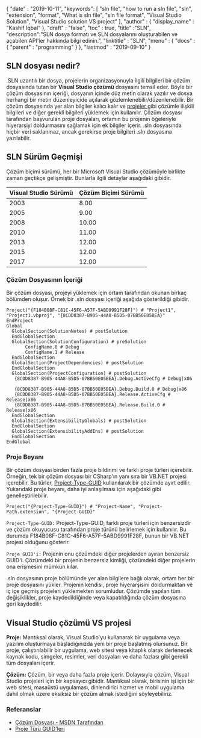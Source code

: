 {
  "date" : "2019-10-11",
   "keywords": [ "sln file", "how to run a sln file", "sln", "extension", "format", "What is sln file", "sln file format", "Visual Studio Solution", "Visual Studio solution VS project" ],
  "author" : {
    "display_name" : "Kashif Iqbal"
},
  "draft" : "false",
  "toc" : true,
  "title" :"SLN",
  "description":"SLN dosya formatı ve SLN dosyalarını oluşturabilen ve açabilen API'ler hakkında bilgi edinin.",
  "linktitle" : "SLN",
  "menu" : {
    "docs" : {
      "parent" : "programming"
}
},
  "lastmod" : "2019-09-10"
}

## SLN dosyası nedir?
.SLN uzantılı bir dosya, projelerin organizasyonuyla ilgili bilgileri bir çözüm dosyasında tutan bir **Visual Studio çözümü** dosyasını temsil eder. Böyle bir çözüm dosyasının içeriği, dosyanın içinde düz metin olarak yazılır ve dosya herhangi bir metin düzenleyicide açılarak gözlemlenebilir/düzenlenebilir. Bir çözüm dosyasında yer alan bilgiler kalıcı kalır ve [projeler ](/tr/programming/csproj/) gibi çözümle ilişkili bilgileri ve diğer gerekli bilgileri yüklemek için kullanılır. Çözüm dosyası tarafından başvurulan proje dosyaları, ortamın bu projenin öğeleriyle hiyerarşiyi doldurmasını sağlamak için ek bilgiler içerir. .sln dosyasında hiçbir veri saklanmaz, ancak gerekirse proje bilgileri .sln dosyasına yazılabilir.

## **SLN Sürüm Geçmişi** ##

Çözüm biçimi sürümü, her bir Microsoft Visual Studio çözümüyle birlikte zaman geçtikçe gelişmiştir. Bunlarla ilgili detaylar aşağıdaki gibidir.


|Visual Studio Sürümü|Çözüm Biçimi Sürümü
---|---|
|2003|8.00
|2005|9.00
|2008|10.00
|2010|11.00
|2013|12.00
|2015|12.00
|2017|12.00

### **Çözüm Dosyasının İçeriği** ###

Bir çözüm dosyası, projeyi yüklemek için ortam tarafından okunan birkaç bölümden oluşur. Örnek bir .sln dosyası içeriği aşağıda gösterildiği gibidir.

```
Project("{F184B08F-C81C-45F6-A57F-5ABD9991F28F}") # "Project1", "Project1.vbproj", "{8CDD8387-B905-44A8-B5D5-07BB50E05BEA}"  
EndProject  
Global  
  GlobalSection(SolutionNotes) # postSolution  
  EndGlobalSection  
  GlobalSection(SolutionConfiguration) # preSolution  
       ConfigName.0 # Debug  
       ConfigName.1 # Release  
  EndGlobalSection  
  GlobalSection(ProjectDependencies) # postSolution  
  EndGlobalSection  
  GlobalSection(ProjectConfiguration) # postSolution  
   {8CDD8387-B905-44A8-B5D5-07BB50E05BEA}.Debug.ActiveCfg # Debug|x86  
   {8CDD8387-B905-44A8-B5D5-07BB50E05BEA}.Debug.Build.0 # Debug|x86  
   {8CDD8387-B905-44A8-B5D5-07BB50E05BEA}.Release.ActiveCfg # Release|x86  
   {8CDD8387-B905-44A8-B5D5-07BB50E05BEA}.Release.Build.0 # Release|x86  
  EndGlobalSection  
  GlobalSection(ExtensibilityGlobals) # postSolution  
  EndGlobalSection  
  GlobalSection(ExtensibilityAddIns) # postSolution  
  EndGlobalSection  
EndGlobal
```

### **Proje Beyanı** ###

Bir çözüm dosyası birden fazla proje bildirimi ve farklı proje türleri içerebilir. Örneğin, tek bir çözüm dosyası bir CSharp'ın yanı sıra bir VB.NET projesi içerebilir. Bu türler, [Project-Type-GUID](https://www.codeproject.com/Reference/720512/List-of-Visual-Studio-Project-Type-GUIDs) kullanılarak bir çözümde ayırt edilir. Yukarıdaki proje beyanı, daha iyi anlaşılması için aşağıdaki gibi genelleştirilebilir.

```
Project("{Project-Type-GUID}") # "Project-Name", "Project-Path.extension", "{Project-GUID}"
```

`Project-Type-GUID:` Project-Type-GUID, farklı proje türleri için benzersizdir ve çözüm okuyucusu tarafından proje türünü belirlemek için kullanılır. Bu durumda F184B08F-C81C-45F6-A57F-5ABD9991F28F, bunun bir VB.NET projesi olduğunu gösterir.

`Proje GUID'i:` Projenin onu çözümdeki diğer projelerden ayıran benzersiz GUID'i. Çözümdeki bir projenin benzersiz kimliği, çözümdeki diğer projelerin ona erişmesini mümkün kılar.

.sln dosyasının proje bölümünde yer alan bilgilere bağlı olarak, ortam her bir proje dosyasını yükler. Projenin kendisi, proje hiyerarşisini doldurmaktan ve iç içe geçmiş projeleri yüklemekten sorumludur. Çözümde yapılan tüm değişiklikler, proje kaydedildiğinde veya kapatıldığında çözüm dosyasına geri kaydedilir.

## Visual Studio çözümü VS projesi

**Proje:** Mantıksal olarak, Visual Studio'yu kullanarak bir uygulama veya yazılım oluşturmaya başladığınızda yeni bir proje başlatmış olursunuz. Bir proje, çalıştırılabilir bir uygulama, web sitesi veya kitaplık olarak derlenecek kaynak kodu, simgeler, resimler, veri dosyaları ve daha fazlası gibi gerekli tüm dosyaları içerir.

**Çözüm:** Çözüm, bir veya daha fazla proje içerir. Dolayısıyla çözüm, Visual Studio projeleri için bir kapsayıcı gibidir. Mantıksal olarak, birisinin işi için bir web sitesi, masaüstü uygulaması, dinlendirici hizmet ve mobil uygulama dahil olmak üzere eksiksiz bir çözüm almak istediğini söyleyebiliriz.

### **Referanslar** ###

* [Çözüm Dosyası - MSDN Tarafından](https://learn.microsoft.com/en-us/visualstudio/extensibility/internals/solution-dot-sln-file?view#vs-2017)
* [Proje Türü GUID'leri](https://www.codeproject.com/Reference/720512/List-of-Visual-Studio-Project-Type-GUIDs)

